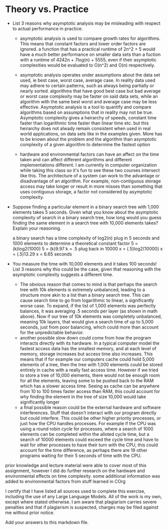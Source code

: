 # Theory vs. Practice

- List 3 reasons why asymptotic analysis may be misleading with respect to
  actual performance in practice.

  - asymptotic analysis is used to compare growth rates for algorithms. This means that constant factors and lower order factors are ignored. a function that has a practical runtime of 2n^2 + 5 would have a much better performance on smaller data sets than a fuction with a runtime of 4242n + 7log(n) + 5555, even if their asymptotic complexities would be evaluated to O(n^2) and O(n) respectively.
 
  - asymptotic analysis operates under assumptions about the data set used, ie best case, worst case, average case. In reality data used may adhere to certain patterns, such as always being partially or nearly sorted. algorithms that have good best case but bad average or worst case complexity may be faster on said data sets, while an algorithm with the same best worst and average case may be less effective. Asymptotic analysis is a tool to quantify and compare algorithms based on assumptions that in reality may not be true. Asymptotic complexity gives a heirarchy of speeds, constant time faster than logarithmic time faster than linear time etc. but this heirarchy does not alwady remain consistent when used in real world applications, on data sets like in the examples given. More has to be known about the problem and the algorithm than asymptotic complexity of a given algorithm to determine the fastest option
 
  - hardware and environmental factors can have an affect on the time taken and can affect different algorithms and different implementations different. I am currently in computer organization while taking this class so it's fun to see these two courses intersect like this. The architecture of a system can work to the advantage or disadvantage of an algorithm. For example, non-contiguous storage access may take longer or result in more misses than something that uses contiguous storage, a factor not considered by asymptotic complexity.

- Suppose finding a particular element in a binary search tree with 1,000
  elements takes 5 seconds. Given what you know about the asymptotic complexity
  of search in a binary search tree, how long would you guess finding the same
  element in a search tree with 10,000 elements takes? Explain your reasoning.

  a binary search has a time complexity of log2(n)
  plug in 5 seconds and 1000 elements to determine a theoretical constant factor
  5 = (k)log2(1000)
  5 = (k)9.97
  k = .5
  plug back in 10000
  x = (.5)log2(10000)
  x = (.5)13.29
  x = 6.65 seconds

- You measure the time with 10,000 elements and it takes 100 seconds! List 3
  reasons why this could be the case, given that reasoning with the asymptotic
  complexity suggests a different time.

  - The obvious reason that comes to mind is that perhaps the search tree with 10k elements is extremely unbalanced, leading to a structure more akin to a list than a binary search tree. This can cause search time to go from logarithmic to linear, a significantly worse case. To expand, if the list of 1,000 elements was perfectly balances, it was averaging .5 seconds per layer (as shown in math above). Now if our tree of 10k elements was completely unbalanced, meaning 10k layers, that would give a search time of up to 5,000 seconds, just from poor balancing, which could more than account for the unpredictable behavior.
  - another possible slow down could come from how the program interacts directly with its hardware. In a typical computer model the fastest access data has the smallest memory, and at each level of memory, storage increases but access time also increases. This means that if for example our computers cache could hold 5,000 elements of a tree, then the tree with 1,000 elements could be stored entirely in cache with a really fast access time. However if we tried to store a tree of 10,000 elements, there would not be enough room for all the elements, leaving some to be pushed back to the RAM which has a slower access time. Seeing as cache can be anywhere from 10 to 100 times faster access than RAM, this could account for why finding the element in the tree of size 10,000 would take significantly longer
  - a final possible reason could be the external hardware and software interferences. Stuff that doesn't interact with our program directly but could interfere. This could be other higher priority processes, or just how the CPU handles processes. For example if the CPU was using a round robin cycle for processes, where a search of 1000 elements can be completed within the alloted cycle time, but a search of 10000 elements could exceed the cycle time and have to wait for other processes to have their turn with the CPU, this could account for the time difference, as perhaps there are 19 other programs waiting for their 5 seconds of time with the CPU.

prior knowledge and lecture material were able to cover most of this assignment, however I did do further research on the hardware and environmental effects on time complexity. some additional information was added to environmental factors from stuff learned in COrg
 
I certify that I have listed all sources used to complete this exercise, including the use of any Large Language Models. All of the work is my own, except where stated otherwise. I am aware that plagiarism carries severe penalties and that if plagiarism is suspected, charges may be filed against me without prior notice.

Add your answers to this markdown file.
